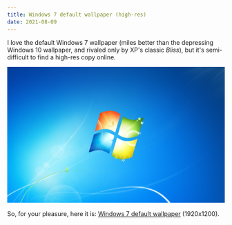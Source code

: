 ```yaml
---
title: Windows 7 default wallpaper (high-res)
date: 2021-08-09
---
```

I love the default Windows 7 wallpaper (miles better than the depressing Windows 10 wallpaper, and rivaled only by XP's classic *Bliss*), but it's semi-difficult to find a high-res copy online.

[![](windows-7-default-wallpaper_thumb.png)](windows-7-default-wallpaper.png)

So, for your pleasure, here it is: [Windows 7 default wallpaper](windows-7-default-wallpaper.png) (1920x1200).
